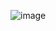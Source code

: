 ![image](https://github.com/michaelokoroike/Courses/assets/39680418/a4429923-d71b-40db-9fd3-f6b0b47a5da8)
